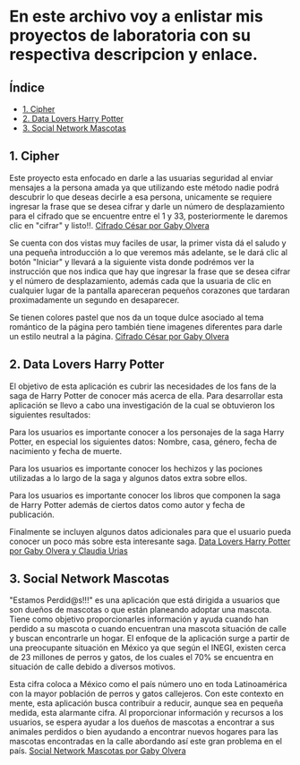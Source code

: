 # En este archivo voy a enlistar mis proyectos de laboratoria con su respectiva descripcion y enlace.

## Índice

* [1. Cipher](#1-cipher)
* [2. Data Lovers Harry Potter](#2-data-lovers-harry-potter)
* [3. Social Network Mascotas](#3-social-network-mascotas)

## 1. Cipher

Este proyecto esta enfocado en darle a las usuarias seguridad al enviar mensajes a la persona amada ya que utilizando este método nadie podrá descubrir lo que deseas decirle a esa persona, unicamente se requiere ingresar la frase que se desea cifrar y darle un número de desplazamiento para el cifrado que se encuentre entre el 1 y 33, posteriormente le daremos clic en "cifrar" y listo!!.
[Cifrado César por Gaby Olvera](https://gabyolver.github.io/)

Se cuenta con dos vistas muy faciles de usar, la primer vista dá el saludo y una pequeña introducción a lo que veremos más adelante, se le dará clic al botón "Iniciar" y llevará a la siguiente vista donde podrémos ver la instrucción que nos indica que hay que ingresar la frase que se desea cifrar y el número de desplazamiento, además cada que la usuaria de clic en cualquier lugar de la pantalla apareceran pequeños corazones que tardaran proximadamente un segundo en desaparecer.

Se tienen colores pastel que nos da un toque dulce asociado al tema romántico de la página pero también tiene imagenes diferentes para darle un estilo neutral a la página.
[Cifrado César por Gaby Olvera](https://gabyolver.github.io/)

## 2. Data Lovers Harry Potter

El objetivo de esta aplicación es cubrir las necesidades de los fans de la saga de Harry Potter de conocer más acerca de ella. Para desarrollar esta aplicación se llevo a cabo una investigación de la cual se obtuvieron los siguientes resultados:

Para los usuarios es importante conocer a los personajes de la saga Harry Potter, en especial los siguientes datos: Nombre, casa, género, fecha de nacimiento y fecha de muerte.

Para los usuarios es importante conocer los hechizos y las pociones utilizadas a lo largo de la saga y algunos datos extra sobre ellos.

Para los usuarios es importante conocer los libros que componen la saga de Harry Potter además de ciertos datos como autor y fecha de publicación.

Finalmente se incluyen algunos datos adicionales para que el usuario pueda conocer un poco más sobre esta interesante saga.
[Data Lovers Harry Potter por Gaby Olvera y Claudia Urias](https://gabyolver.giub.io/DEV006-data-lovers/src/)

## 3. Social Network Mascotas

"Estamos Perdid@s!!!" es una aplicación que está dirigida a usuarios que son dueños de mascotas o que están planeando adoptar una mascota. Tiene como objetivo proporcionarles información y ayuda cuando han perdido a su mascota o cuando encuentran una mascota situación de calle y buscan encontrarle un hogar. El enfoque de la aplicación surge a partir de una preocupante situación en México ya que según el INEGI, existen cerca de 23 millones de perros y gatos, de los cuales el 70% se encuentra en situación de calle debido a diversos motivos.

Esta cifra coloca a México como el país número uno en toda Latinoamérica con la mayor población de perros y gatos callejeros. Con este contexto en mente, esta aplicación busca contribuir a reducir, aunque sea en pequeña medida, esta alarmante cifra. Al proporcionar información y recursos a los usuarios, se espera ayudar a los dueños de mascotas a encontrar a sus animales perdidos o bien ayudando a encontrar nuevos hogares para las mascotas encontradas en la calle abordando así este gran problema en el país.
[Social Network Mascotas por Gaby Olvera](https://encuentra-a-tu-mascota.netlify.app/)
